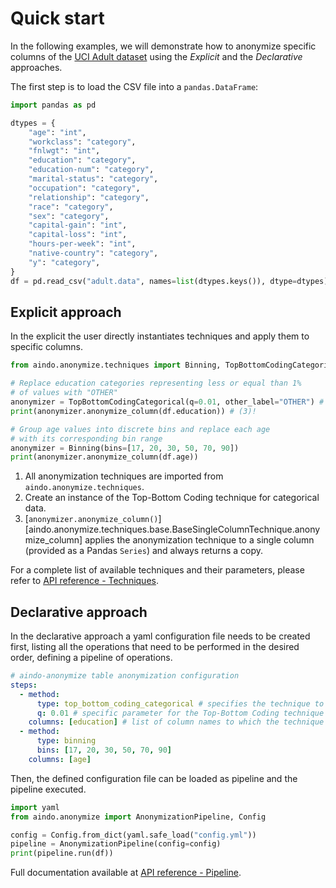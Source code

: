 <!--
SPDX-FileCopyrightText: 2025 Aindo SpA

SPDX-License-Identifier: MIT
-->

# Quick start

In the following examples, we will demonstrate how to anonymize specific columns of the [UCI Adult dataset](https://archive.ics.uci.edu/dataset/2/adult)
using the *Explicit* and the *Declarative* approaches.

The first step is to load the CSV file into a `pandas.DataFrame`:
```python {title="Load UCI Adult dataset"}
import pandas as pd

dtypes = {
    "age": "int",
    "workclass": "category",
    "fnlwgt": "int",
    "education": "category",
    "education-num": "category",
    "marital-status": "category",
    "occupation": "category",
    "relationship": "category",
    "race": "category",
    "sex": "category",
    "capital-gain": "int",
    "capital-loss": "int",
    "hours-per-week": "int",
    "native-country": "category",
    "y": "category",
}
df = pd.read_csv("adult.data", names=list(dtypes.keys()), dtype=dtypes)
```

## Explicit approach

In the explicit the user directly instantiates techniques and apply them to specific columns. 
```python
from aindo.anonymize.techniques import Binning, TopBottomCodingCategorical # (1)!

# Replace education categories representing less or equal than 1%
# of values with "OTHER"
anonymizer = TopBottomCodingCategorical(q=0.01, other_label="OTHER") # (2)!
print(anonymizer.anonymize_column(df.education)) # (3)!

# Group age values into discrete bins and replace each age
# with its corresponding bin range
anonymizer = Binning(bins=[17, 20, 30, 50, 70, 90])
print(anonymizer.anonymize_column(df.age))
```

1. All anonymization techniques are imported from `aindo.anonymize.techniques`.
2. Create an instance of the Top-Bottom Coding technique for categorical data.
3. [`anonymizer.anonymize_column()`][aindo.anonymize.techniques.base.BaseSingleColumnTechnique.anonymize_column]
applies the anonymization technique to a single column (provided as a Pandas `Series`) and always returns a copy.


For a complete list of available techniques and their parameters,
please refer to [API reference - Techniques](../api_reference/techniques.md).

## Declarative approach

In the declarative approach a yaml configuration file needs to be created first, listing all the operations that need 
to be performed in the desired order, defining a pipeline of operations.
```yaml {title="config.yml"}
# aindo-anonymize table anonymization configuration
steps:
  - method:
      type: top_bottom_coding_categorical # specifies the technique to be configured
      q: 0.01 # specific parameter for the Top-Bottom Coding technique
    columns: [education] # list of column names to which the technique will be applied
  - method:
      type: binning
      bins: [17, 20, 30, 50, 70, 90]
    columns: [age]
```

Then, the defined configuration file can be loaded as pipeline and the pipeline executed.
```python
import yaml
from aindo.anonymize import AnonymizationPipeline, Config

config = Config.from_dict(yaml.safe_load("config.yml"))
pipeline = AnonymizationPipeline(config=config)
print(pipeline.run(df))
```

Full documentation available at [API reference - Pipeline](../api_reference/pipeline.md).
